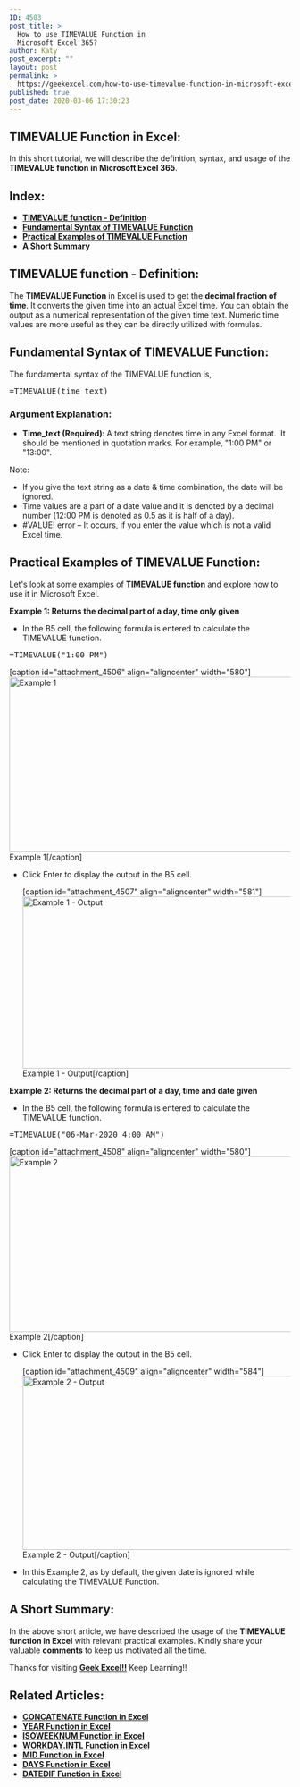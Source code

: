 ```yaml
---
ID: 4503
post_title: >
  How to use TIMEVALUE Function in
  Microsoft Excel 365?
author: Katy
post_excerpt: ""
layout: post
permalink: >
  https://geekexcel.com/how-to-use-timevalue-function-in-microsoft-excel-365/
published: true
post_date: 2020-03-06 17:30:23
---
```

<h2>TIMEVALUE Function in Excel:</h2>
In this short tutorial, we will describe the definition, syntax, and usage of the <strong>TIMEVALUE function in Microsoft Excel 365</strong>.
<h2>Index:</h2>
<ul>
 	<li><a href="#1"><strong>TIMEVALUE function - Definition</strong></a></li>
 	<li><a href="#2"><strong>Fundamental Syntax of TIMEVALUE Function</strong></a></li>
 	<li><a href="#3"><strong>Practical Examples of TIMEVALUE Function</strong></a></li>
 	<li><a href="#4"><strong>A Short Summary</strong></a></li>
</ul>
<h2 id="1">TIMEVALUE function - Definition:</h2>
The <strong>TIMEVALUE Function</strong> in Excel is used to get the <strong>decimal fraction of time</strong>. It converts the given time into an actual Excel time. You can obtain the output as a numerical representation of the given time text. Numeric time values are more useful as they can be directly utilized with formulas.
<h2 id="2">Fundamental Syntax of TIMEVALUE Function:</h2>
The fundamental syntax of the TIMEVALUE function is,
<pre>=TIMEVALUE(time_text)</pre>
<h3>Argument Explanation:</h3>
<ul>
 	<li><strong>Time_text (Required): </strong>A text string denotes time in any Excel format.  It should be mentioned in quotation marks. For example, "1:00 PM" or "13:00".</li>
</ul>
Note:
<ul>
 	<li>If you give the text string as a date &amp; time combination, the date will be ignored.</li>
 	<li>Time values are a part of a date value and it is denoted by a decimal number (12:00 PM is denoted as 0.5 as it is half of a day).</li>
 	<li>#VALUE! error – It occurs, if you enter the value which is not a valid Excel time.</li>
</ul>
<h2 id="3">Practical Examples of TIMEVALUE Function:</h2>
Let's look at some examples of <b>TIMEVALUE function</b> and explore how to use it in Microsoft Excel.

<strong>Example 1: Returns the decimal part of a day, time only given</strong>
<ul>
 	<li>In the B5 cell, the following formula is entered to calculate the TIMEVALUE function.</li>
</ul>
<pre>=TIMEVALUE("1:00 PM")</pre>
[caption id="attachment_4506" align="aligncenter" width="580"]<img class="size-full wp-image-4506" src="https://geekexcel.com/wp-content/uploads/2020/03/Screenshot_1-23.png" alt="Example 1" width="580" height="314" /> Example 1[/caption]
<ul>
 	<li>Click Enter to display the output in the B5 cell.

[caption id="attachment_4507" align="aligncenter" width="581"]<img class="size-full wp-image-4507" src="https://geekexcel.com/wp-content/uploads/2020/03/Screenshot_2-20.png" alt="Example 1 - Output" width="581" height="308" /> Example 1 - Output[/caption]</li>
</ul>
<strong>Example 2: Returns the decimal part of a day, time and date given</strong>
<ul>
 	<li>In the B5 cell, the following formula is entered to calculate the TIMEVALUE function.</li>
</ul>
<pre>=TIMEVALUE("06-Mar-2020 4:00 AM")</pre>
[caption id="attachment_4508" align="aligncenter" width="580"]<img class="size-full wp-image-4508" src="https://geekexcel.com/wp-content/uploads/2020/03/Screenshot_3-20.png" alt="Example 2" width="580" height="314" /> Example 2[/caption]
<ul>
 	<li id="4">Click Enter to display the output in the B5 cell.

[caption id="attachment_4509" align="aligncenter" width="584"]<img class="size-full wp-image-4509" src="https://geekexcel.com/wp-content/uploads/2020/03/Screenshot_4-17.png" alt="Example 2 - Output" width="584" height="311" /> Example 2 - Output[/caption]</li>
 	<li>In this Example 2, as by default, the given date is ignored while calculating the TIMEVALUE Function.</li>
</ul>
<h2><strong>A Short Summary:</strong></h2>
In the above short article, we have described the usage of the <strong>TIMEVALUE function in Excel</strong> with relevant practical examples. Kindly share your valuable <strong>comments</strong> to keep us motivated all the time.

Thanks for visiting <strong><a href="https://geekexcel.com/">Geek Excel!!</a></strong> Keep Learning!!
<h2>Related Articles:</h2>
<ul>
 	<li><strong><a href="https://geekexcel.com/how-to-use-concatenate-function-in-microsoft-excel-365/">CONCATENATE Function in Excel</a></strong></li>
 	<li><strong><a href="https://geekexcel.com/how-to-use-year-function-in-excel-365/">YEAR Function in Excel</a></strong></li>
 	<li><strong><a href="https://geekexcel.com/how-to-use-isoweeknum-function-in-microsoft-excel-365/">ISOWEEKNUM Function in Excel</a></strong></li>
 	<li><strong><a href="https://geekexcel.com/how-to-use-workday-intl-function-in-excel-365/">WORKDAY.INTL Function in Excel</a></strong></li>
 	<li><strong><a href="https://geekexcel.com/how-to-use-mid-function-in-microsoft-excel-365/">MID Function in Excel</a></strong></li>
 	<li><strong><a href="https://geekexcel.com/how-to-use-days-function-in-excel-365/">DAYS Function in Excel</a></strong></li>
 	<li><strong><a href="https://geekexcel.com/how-to-use-datedif-function-in-microsoft-excel-365/">DATEDIF Function in Excel</a></strong></li>
</ul>